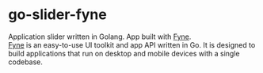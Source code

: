 # go-slider-fyne
Application slider written in Golang. App built with [Fyne](https://fyne.io/). <br>
[Fyne](https://fyne.io/) is an easy-to-use UI toolkit and app API written in Go. It is designed to build applications that run on desktop and mobile devices with a single codebase.
